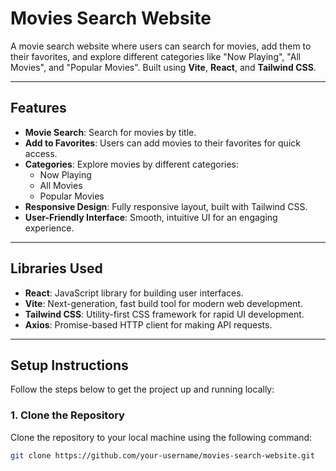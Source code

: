 # Movies Search Website

A movie search website where users can search for movies, add them to their favorites, and explore different categories like "Now Playing", "All Movies", and "Popular Movies". Built using **Vite**, **React**, and **Tailwind CSS**.

---

## Features

- **Movie Search**: Search for movies by title.
- **Add to Favorites**: Users can add movies to their favorites for quick access.
- **Categories**: Explore movies by different categories:
  - Now Playing
  - All Movies
  - Popular Movies
- **Responsive Design**: Fully responsive layout, built with Tailwind CSS.
- **User-Friendly Interface**: Smooth, intuitive UI for an engaging experience.

---

## Libraries Used

- **React**: JavaScript library for building user interfaces.
- **Vite**: Next-generation, fast build tool for modern web development.
- **Tailwind CSS**: Utility-first CSS framework for rapid UI development.
- **Axios**: Promise-based HTTP client for making API requests.

---

## Setup Instructions

Follow the steps below to get the project up and running locally:

### 1. Clone the Repository

Clone the repository to your local machine using the following command:

```bash
git clone https://github.com/your-username/movies-search-website.git
